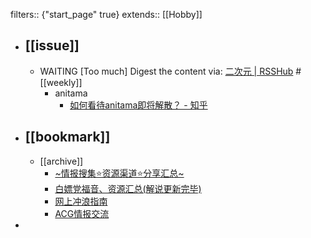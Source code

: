 filters:: {"start_page" true}
extends:: [[Hobby]]

- ## [[issue]]
  - WAITING [Too much] Digest the content via: [二次元 | RSSHub](https://docs.rsshub.app/anime.html) #[[weekly]]
    - anitama
      - [如何看待anitama即将解散？ - 知乎](https://www.zhihu.com/question/313191641)
- ## [[bookmark]]
  - [[archive]]
    - [~情报搜集⭐资源渠道⭐分享汇总~](https://bgm.tv/group/topic/367032)
    - [白嫖党福音、资源汇总(解说更新完毕)](https://bgm.tv/group/topic/373032)
    - [网上冲浪指南](https://bgm.tv/group/topic/371445)
    - [ACG情报交流](http://duobaoxiang.ysepan.com/)
-